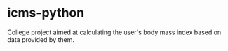 # icms-python
College project aimed at calculating the user's body mass index based on data provided by them.
